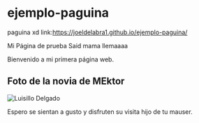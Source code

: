 # ejemplo-paguina
paguina xd
link:https://joeldelabra1.github.io/ejemplo-paguina/



Mi Página de prueba Said mama llemaaaa




Bienvenido a mi primera página web.
## Foto de la novia de MEktor
  <img src="https://user-images.githubusercontent.com/78566418/119433918-c8a4c280-bcdc-11eb-9832-78066774f92d.png" alt="Luisillo Delgado" >

Espero se sientan a gusto y disfruten su visita hijo de tu mauser.

